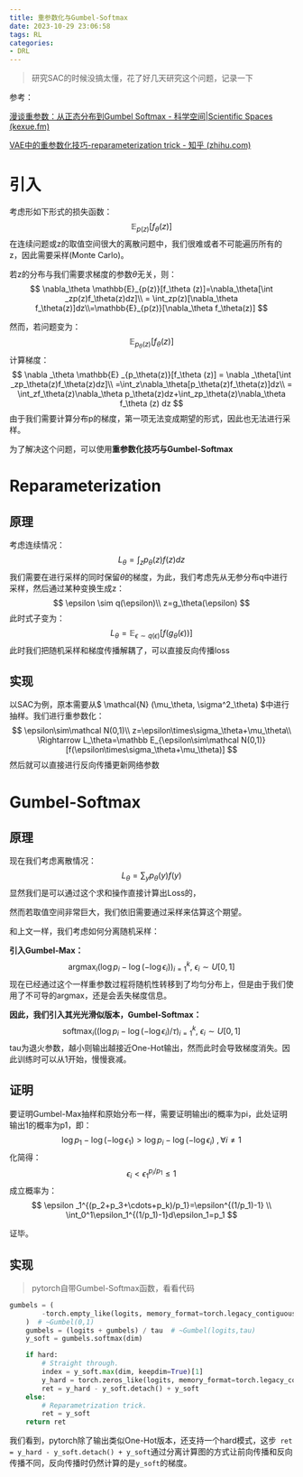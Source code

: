 ```yaml
---
title: 重参数化与Gumbel-Softmax
date: 2023-10-29 23:06:58
tags: RL
categories:
- DRL
---
```


> 研究SAC的时候没搞太懂，花了好几天研究这个问题，记录一下

参考：

[漫谈重参数：从正态分布到Gumbel Softmax - 科学空间|Scientific Spaces (kexue.fm)](https://kexue.fm/archives/6705)

[VAE中的重参数化技巧-reparameterization trick - 知乎 (zhihu.com)](https://zhuanlan.zhihu.com/p/344938643)

<!-- more -->

# 引入

考虑形如下形式的损失函数：
$$
\mathbb{E} _{p(z)}[f_\theta (z)]
$$
在连续问题或z的取值空间很大的离散问题中，我们很难或者不可能遍历所有的z，因此需要采样(Monte Carlo)。



若z的分布与我们需要求梯度的参数$\theta$无关，则：
$$
\nabla_\theta \mathbb{E}_{p(z)}[f_\theta (z)]=\nabla_\theta[\int _zp(z)f_\theta(z)dz]\\
= \int_zp(z)[\nabla_\theta f_\theta(z)]dz\\=\mathbb{E}_{p(z)}[\nabla_\theta f_\theta(z)]
$$


然而，若问题变为：
$$
\mathbb E_{p_\theta (z)}[f_\theta(z)]
$$
计算梯度：
$$
\nabla _\theta \mathbb{E} _{p_\theta(z)}[f_\theta (z)] = \nabla _\theta[\int _zp_\theta(z)f_\theta(z)dz]\\ =\int_z\nabla_\theta[p_\theta(z)f_\theta(z)]dz\\
= \int_zf_\theta(z)\nabla_\theta p_\theta(z)dz+\int_zp_\theta(z)\nabla_\theta f_\theta (z) dz
$$
由于我们需要计算分布p的梯度，第一项无法变成期望的形式，因此也无法进行采样。



为了解决这个问题，可以使用**重参数化技巧与Gumbel-Softmax**



# Reparameterization

## 原理

考虑连续情况：
$$
L_\theta=\int _zp_\theta(z)f(z)dz
$$
我们需要在进行采样的同时保留$\theta$的梯度，为此，我们考虑先从无参分布q中进行采样，然后通过某种变换生成z：
$$
\epsilon \sim q(\epsilon)\\
z=g_\theta(\epsilon)
$$
此时式子变为：
$$
L_\theta=\mathbb E_{\epsilon\sim q(\epsilon)}[f(g_\theta(\epsilon))]
$$
此时我们把随机采样和梯度传播解耦了，可以直接反向传播loss



## 实现

以SAC为例，原本需要从$ \mathcal{N} (\mu_\theta, \sigma^2_\theta) $中进行抽样。我们进行重参数化：
$$
\epsilon\sim\mathcal N(0,1)\\
z=\epsilon\times\sigma_\theta+\mu_\theta\\
\Rightarrow L_\theta=\mathbb E_{\epsilon\sim\mathcal N(0,1)}[f(\epsilon\times\sigma_\theta+\mu_\theta)]
$$
然后就可以直接进行反向传播更新网络参数



# Gumbel-Softmax

## 原理

现在我们考虑离散情况：
$$
L_\theta=\sum_yp_\theta(y)f(y)
$$
显然我们是可以通过这个求和操作直接计算出Loss的，

然而若取值空间非常巨大，我们依旧需要通过采样来估算这个期望。



和上文一样，我们考虑如何分离随机采样：

**引入Gumbel-Max：**
$$
\mathop{\arg\max}_i(\log p_i-\log(-\log\epsilon_i))_{i=1}^k,\ \epsilon_i\sim U[0,1]
$$
现在已经通过这个一样重参数过程将随机性转移到了均匀分布上，但是由于我们使用了不可导的argmax，还是会丢失梯度信息。

**因此，我们引入其光光滑似版本，Gumbel-Softmax：**
$$
\mathop{softmax}_i((\log p_i-\log(-\log\epsilon_i)/\tau)_{i=1}^k,\ \epsilon_i\sim U[0,1]
$$
tau为退火参数，越小则输出越接近One-Hot输出，然而此时会导致梯度消失。因此训练时可以从1开始，慢慢衰减。



## 证明

要证明Gumbel-Max抽样和原始分布一样，需要证明输出i的概率为pi，此处证明输出1的概率为p1，即：
$$
\log p_1 -\log(-\log \epsilon_1)>\log p_i-\log (-\log \epsilon_i)\ ,\forall i\neq1
$$
化简得：
$$
\epsilon_i<\epsilon_1^{p_i/p_1}\leq1
$$
成立概率为：
$$
\epsilon _1^{(p_2+p_3+\cdots+p_k)/p_1}=\epsilon^{(1/p_1)-1}
\\
\int_0^1\epsilon_1^{(1/p_1)-1}d\epsilon_1=p_1
$$

证毕。



## 实现

>  pytorch自带Gumbel-Softmax函数，看看代码

```python
gumbels = (
        -torch.empty_like(logits, memory_format=torch.legacy_contiguous_format).exponential_().log()
    )  # ~Gumbel(0,1)
    gumbels = (logits + gumbels) / tau  # ~Gumbel(logits,tau)
    y_soft = gumbels.softmax(dim)

    if hard:
        # Straight through.
        index = y_soft.max(dim, keepdim=True)[1]
        y_hard = torch.zeros_like(logits, memory_format=torch.legacy_contiguous_format).scatter_(dim, index, 1.0)
        ret = y_hard - y_soft.detach() + y_soft
    else:
        # Reparametrization trick.
        ret = y_soft
    return ret
```

我们看到，pytorch除了输出类似One-Hot版本，还支持一个hard模式，这步` ret = y_hard - y_soft.detach() + y_soft`通过分离计算图的方式让前向传播和反向传播不同，反向传播时仍然计算的是`y_soft`的梯度。
